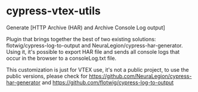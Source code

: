 # cypress-vtex-utils

Generate [HTTP Archive (HAR) and Archive Console Log output]

Plugin that brings together the best of two existing solutions: flotwig/cypress-log-to-output and NeuraLegion/cypress-har-generator. Using it, it's possible to export HAR file and sends all console logs that occur in the browser to a consoleLog.txt file.

This customization is just for VTEX use, it's not a public project, to use the public versions, please check for https://github.com/NeuraLegion/cypress-har-generator and https://github.com/flotwig/cypress-log-to-output



